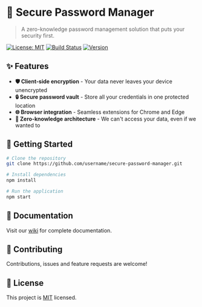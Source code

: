 # 🔐 Secure Password Manager

> A zero-knowledge password management solution that puts your security first.

[![License: MIT](https://img.shields.io/badge/License-MIT-blue.svg)](https://opensource.org/licenses/MIT)
[![Build Status](https://img.shields.io/badge/build-passing-brightgreen.svg)]()
[![Version](https://img.shields.io/badge/version-1.0.0-orange.svg)]()

## ✨ Features

- **🛡️ Client-side encryption** - Your data never leaves your device unencrypted
- **🔒 Secure password vault** - Store all your credentials in one protected location
- **🌐 Browser integration** - Seamless extensions for Chrome and Edge
- **🔐 Zero-knowledge architecture** - We can't access your data, even if we wanted to

## 🚀 Getting Started

```bash
# Clone the repository
git clone https://github.com/username/secure-password-manager.git

# Install dependencies
npm install

# Run the application
npm start
```

## 📖 Documentation

Visit our [wiki](https://github.com/username/secure-password-manager/wiki) for complete documentation.

## 🤝 Contributing

Contributions, issues and feature requests are welcome!

## 📄 License

This project is [MIT](LICENSE) licensed.
